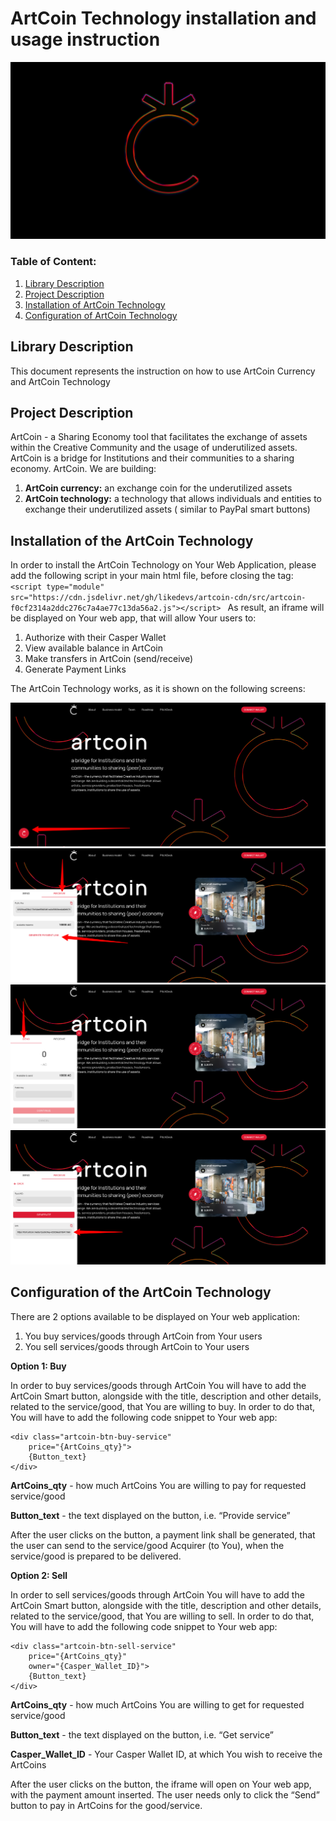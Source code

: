 # ArtCoin Technology installation and usage instruction

<img src="images/ArtCoin-Youtube-cover.jpg"/>

### Table of Content:

1. [Library Description](#library-description)
2. [Project Description](#project-description)
3. [Installation of ArtCoin Technology](#installation)
4. [Configuration of ArtCoin Technology](#configuration)

<a id="library-description"></a>

## Library Description

This document represents the instruction on how to use ArtCoin Currency and ArtCoin Technology

<a id="project-description"></a>

## Project Description

ArtCoin - a Sharing Economy tool that facilitates the exchange of assets within the Creative Community and the usage of
underutilized assets.
ArtCoin is a bridge for Institutions and their communities to a sharing economy.
ArtCoin.
We are building:

1. <b>ArtCoin currency:</b> an exchange coin for the underutilized assets
2. <b>ArtCoin technology:</b> a technology that allows individuals and entities to exchange their underutilized assets (
   similar to PayPal smart buttons)

<a id="installation"></a>

## Installation of the ArtCoin Technology

In order to install the ArtCoin Technology on Your Web Application, please add the following script in your main html
file, before closing the </body>
tag: ```<script type="module" src="https://cdn.jsdelivr.net/gh/likedevs/artcoin-cdn/src/artcoin-f0cf2314a2ddc276c7a4ae77c13da56a2.js"></script> ```
As result, an iframe will be displayed on Your web app, that will allow Your users to:

1. Authorize with their Casper Wallet
2. View available balance in ArtCoin
3. Make transfers in ArtCoin (send/receive)
4. Generate Payment Links

The ArtCoin Technology works, as it is shown on the following screens:

<img src="images/1-Artcoin.png" />
<img src="images/2-Artcoin-receive.png" />
<img src="images/3-Artcoin-send.png" />
<img src="images/4-Artcoin-payment-link.png" />

<a id="configuration"></a>

## Configuration of the ArtCoin Technology

There are 2 options available to be displayed on Your web application:

1. You buy services/goods through ArtCoin from Your users
2. You sell services/goods through ArtCoin to Your users


<b>Option 1: Buy</b>

In order to buy services/goods through ArtCoin You will have to add the ArtCoin Smart button, alongside with the title,
description and other details, related to the service/good, that You are willing to buy. In order to do that, You will
have to add the following code snippet to Your web app:

```
<div class="artcoin-btn-buy-service" 
    price="{ArtCoins_qty}">              
    {Button_text}
</div>
```

<b>ArtCoins_qty</b> - how much ArtCoins You are willing to pay for requested service/good

<b>Button_text</b> - the text displayed on the button, i.e. “Provide service”

After the user clicks on the button, a payment link shall be generated, that the user can send to the service/good
Acquirer (to You), when the service/good is prepared to be delivered.


<b>Option 2: Sell</b>

In order to sell services/goods through ArtCoin You will have to add the ArtCoin Smart button, alongside with the title,
description and other details, related to the service/good, that You are willing to sell. In order to do that, You will
have to add the following code snippet to Your web app:

```
<div class="artcoin-btn-sell-service" 
    price="{ArtCoins_qty}"
    owner="{Casper_Wallet_ID}">              
    {Button_text}
</div>
```

<b>ArtCoins_qty</b> - how much ArtCoins You are willing to get for requested service/good

<b>Button_text</b> - the text displayed on the button, i.e. “Get service”

<b>Casper_Wallet_ID</b> - Your Casper Wallet ID, at which You wish to receive the ArtCoins

After the user clicks on the button, the iframe will open on Your web app, with the payment amount inserted. The user
needs only to click the “Send” button to pay in ArtCoins for the good/service.